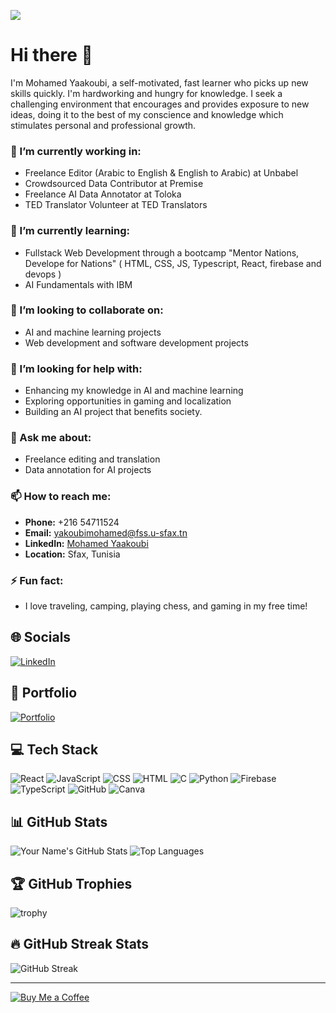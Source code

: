 [![](https://visitcount.itsvg.in/api?id=mohamedyaakoubi&label=Profile%20Views&color=11&icon=5&pretty=false)](https://visitcount.itsvg.in)
# Hi there 👋

I'm Mohamed Yaakoubi, a self-motivated, fast learner who picks up new skills quickly. I'm hardworking and hungry for knowledge. I seek a challenging environment that encourages and provides exposure to new ideas, doing it to the best of my conscience and knowledge which stimulates personal and professional growth.

### 🔭 I’m currently working in:
- Freelance Editor (Arabic to English & English to Arabic) at Unbabel
- Crowdsourced Data Contributor at Premise
- Freelance AI Data Annotator at Toloka
- TED Translator Volunteer at TED Translators

### 🌱 I’m currently learning:
- Fullstack Web Development through a bootcamp "Mentor Nations, Develope for Nations" ( HTML, CSS, JS, Typescript, React, firebase and devops ) 
- AI Fundamentals with IBM

### 👯 I’m looking to collaborate on:
- AI and machine learning projects
- Web development and software development projects

### 🤔 I’m looking for help with:
- Enhancing my knowledge in AI and machine learning
- Exploring opportunities in gaming and localization
- Building an AI project that benefits society.

### 💬 Ask me about:
- Freelance editing and translation
- Data annotation for AI projects

### 📫 How to reach me:
- **Phone:** +216 54711524
- **Email:** yakoubimohamed@fss.u-sfax.tn
- **LinkedIn:** [Mohamed Yaakoubi](https://www.linkedin.com/in/yaakoubi-mohamed/)
- **Location:** Sfax, Tunisia

### ⚡ Fun fact:
- I love traveling, camping, playing chess, and gaming in my free time!

## 🌐 Socials
[![LinkedIn](https://img.shields.io/badge/LinkedIn-0A66C2?style=for-the-badge&logo=linkedin&logoColor=white)](https://www.linkedin.com/in/yaakoubi-mohamed/)
## 🌟 Portfolio
[![Portfolio](https://img.shields.io/badge/Portfolio-20232A?style=for-the-badge&logo=portfolio&logoColor=61DAFB)](https://mohamedyaakoubi.github.io/MohamedYaakoubi/)


## 💻 Tech Stack
![React](https://img.shields.io/badge/React-20232A?style=for-the-badge&logo=react&logoColor=61DAFB)
![JavaScript](https://img.shields.io/badge/JavaScript-323330?style=for-the-badge&logo=javascript&logoColor=F7DF1E)
![CSS](https://img.shields.io/badge/CSS-239120?style=for-the-badge&logo=css3&logoColor=white)
![HTML](https://img.shields.io/badge/HTML-E34F26?style=for-the-badge&logo=html5&logoColor=white)
![C](https://img.shields.io/badge/C-00599C?style=for-the-badge&logo=c&logoColor=white)
![Python](https://img.shields.io/badge/Python-3776AB?style=for-the-badge&logo=python&logoColor=white)
![Firebase](https://img.shields.io/badge/Firebase-FFCA28?style=for-the-badge&logo=firebase&logoColor=white)
![TypeScript](https://img.shields.io/badge/TypeScript-3178C6?style=for-the-badge&logo=typescript&logoColor=white)
![GitHub](https://img.shields.io/badge/GitHub-181717?style=for-the-badge&logo=github&logoColor=white)
![Canva](https://img.shields.io/badge/Canva-%2300C4CC.svg?style=for-the-badge&logo=Canva&logoColor=white)


## 📊 GitHub Stats

![Your Name's GitHub Stats](https://github-readme-stats.vercel.app/api?username=mohamedyaakoubi&show_icons=true&theme=radical)
![Top Languages](https://github-readme-stats.vercel.app/api/top-langs/?username=mohamedyaakoubi&layout=compact&theme=radical)

## 🏆 GitHub Trophies
![trophy](https://github-profile-trophy.vercel.app/?username=mohamedyaakoubi&theme=dracula)

## 🔥 GitHub Streak Stats
![GitHub Streak](https://github-readme-streak-stats.herokuapp.com/?user=mohamedyaakoubi&theme=radical)

---
[![Buy Me a Coffee](https://img.buymeacoffee.com/button-api/?text=Buy%20me%20a%20coffee&emoji=&slug=medykb&button_colour=FFDD00&font_colour=000000&font_family=Cookie&outline_colour=000000&coffee_colour=ffffff)](https://www.buymeacoffee.com/medykb)
